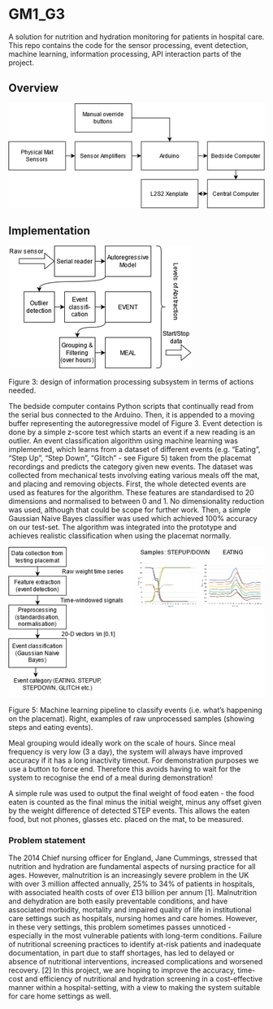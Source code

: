 # GM1_G3

A solution for nutrition and hydration monitoring for patients in hospital care. This repo contains the code for the sensor processing, event detection, machine learning, information processing, API interaction parts of the project.

## Overview
![](docs/Subsystems.png)

## Implementation

![](docs/Processing.png)

Figure 3: design of information processing subsystem in terms of actions needed.

The bedside computer contains Python scripts that continually read from the serial bus connected to the Arduino. Then, it is appended to a moving buffer representing the autoregressive model of Figure 3. Event detection is done by a simple z-score test which starts an event if a new reading is an outlier. An event classification algorithm using machine learning was implemented, which learns from a dataset of different events (e.g. “Eating”, “Step Up”, “Step Down”, “Glitch” - see Figure 5) taken from the placemat recordings and predicts the category given new events. The dataset was collected from mechanical tests involving eating various meals off the mat, and placing and removing objects. First, the whole detected events are used as features for the algorithm. These features are standardised to 20 dimensions and normalised to between 0 and 1. No dimensionality reduction was used, although that could be scope for further work. Then, a simple Gaussian Naive Bayes classifier was used which achieved 100% accuracy on our test-set. The algorithm was integrated into the prototype and achieves realistic classification when using the placemat normally.

![](docs/ML.png)

Figure 5: Machine learning pipeline to classify events (i.e. what’s happening on the placemat). Right, examples of raw unprocessed samples (showing steps and eating events).

Meal grouping would ideally work on the scale of hours. Since meal frequency is very low (3 a day), the system will always have improved accuracy if it has a long inactivity timeout. For demonstration purposes we use a button to force end. Therefore this avoids having to wait for the system to recognise the end of a meal during demonstration!

A simple rule was used to output the final weight of food eaten - the food eaten is counted as the final minus the initial weight, minus any offset given by the weight difference of detected STEP events. This allows the eaten food, but not phones, glasses etc. placed on the mat, to be measured.


### Problem statement
The 2014 Chief nursing officer for England, Jane Cummings, stressed that nutrition and hydration are fundamental aspects of nursing practice for all ages. However, malnutrition is an increasingly severe problem in the UK with over 3 million affected annually, 25% to 34% of patients in hospitals, with associated health costs of over £13 billion per annum [1]. Malnutrition and dehydration are both easily preventable conditions, and have associated morbidity, mortality and impaired quality of life in institutional care settings such as hospitals, nursing homes and care homes. However, in these very settings, this problem sometimes passes unnoticed - especially in the most vulnerable patients with long-term conditions. Failure of nutritional screening practices to identify at-risk patients and inadequate documentation, in part due to staff shortages, has led to delayed or absence of nutritional interventions, increased complications and worsened recovery. [2] In this project, we are hoping to improve the accuracy, time-cost and efficiency of nutritional and hydration screening in a cost-effective manner within a hospital-setting, with a view to making the system suitable for care home settings as well.
